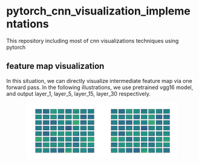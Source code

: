 # pytorch_cnn_visualization_implementations
This repository including most of cnn visualizations techniques using pytorch


## feature map visualization

In this situation, we can directly visualize intermediate feature map via one forward pass. In the following illustrations, we use pretrained vgg16 model, and output layer_1, layer_5, layer_15, layer_30 respectively.

<center class="half">
    <img src="./images/conv_layer_15.jpg" width="200"/><img src="./images/conv_layer_15.jpg" width="200"/>
</center>

